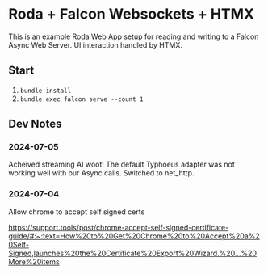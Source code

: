 # Roda + Falcon Websockets + HTMX

This is an example Roda Web App setup for reading and writing to a Falcon Async Web Server. UI interaction handled by HTMX.


## Start

1. `bundle install`
2. `bundle exec falcon serve --count 1`

## Dev Notes

### 2024-07-05

Acheived streaming AI woot! The default Typhoeus adapter was not working well with our Async calls. Switched to net_http.

### 2024-07-04

Allow chrome to accept self signed certs

https://support.tools/post/chrome-accept-self-signed-certificate-guide/#:~:text=How%20to%20Get%20Chrome%20to%20Accept%20a%20Self-Signed,launches%20the%20Certificate%20Export%20Wizard.%20...%20More%20items
